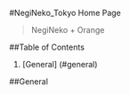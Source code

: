 #NegiNeko_Tokyo Home Page

> NegiNeko + Orange

##Table of Contents

1. [General] (#general)

<a ></a>
##General
